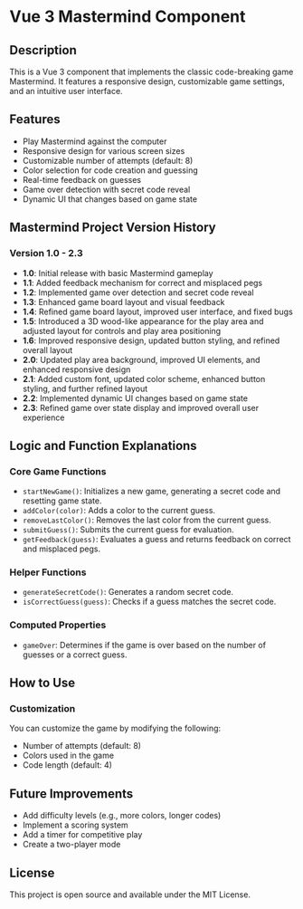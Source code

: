 # Vue 3 Mastermind Component

## Description

This is a Vue 3 component that implements the classic code-breaking game Mastermind. It features a responsive design, customizable game settings, and an intuitive user interface.

## Features

- Play Mastermind against the computer
- Responsive design for various screen sizes
- Customizable number of attempts (default: 8)
- Color selection for code creation and guessing
- Real-time feedback on guesses
- Game over detection with secret code reveal
- Dynamic UI that changes based on game state

## Mastermind Project Version History

### Version 1.0 - 2.3

- **1.0**: Initial release with basic Mastermind gameplay
- **1.1**: Added feedback mechanism for correct and misplaced pegs
- **1.2**: Implemented game over detection and secret code reveal
- **1.3**: Enhanced game board layout and visual feedback
- **1.4**: Refined game board layout, improved user interface, and fixed bugs
- **1.5**: Introduced a 3D wood-like appearance for the play area and adjusted layout for controls and play area positioning
- **1.6**: Improved responsive design, updated button styling, and refined overall layout
- **2.0**: Updated play area background, improved UI elements, and enhanced responsive design
- **2.1**: Added custom font, updated color scheme, enhanced button styling, and further refined layout
- **2.2**: Implemented dynamic UI changes based on game state
- **2.3**: Refined game over state display and improved overall user experience

## Logic and Function Explanations

### Core Game Functions

- `startNewGame()`: Initializes a new game, generating a secret code and resetting game state.
- `addColor(color)`: Adds a color to the current guess.
- `removeLastColor()`: Removes the last color from the current guess.
- `submitGuess()`: Submits the current guess for evaluation.
- `getFeedback(guess)`: Evaluates a guess and returns feedback on correct and misplaced pegs.

### Helper Functions

- `generateSecretCode()`: Generates a random secret code.
- `isCorrectGuess(guess)`: Checks if a guess matches the secret code.

### Computed Properties

- `gameOver`: Determines if the game is over based on the number of guesses or a correct guess.

## How to Use

### Customization

You can customize the game by modifying the following:

- Number of attempts (default: 8)
- Colors used in the game
- Code length (default: 4)

## Future Improvements

- Add difficulty levels (e.g., more colors, longer codes)
- Implement a scoring system
- Add a timer for competitive play
- Create a two-player mode

## License

This project is open source and available under the MIT License.
